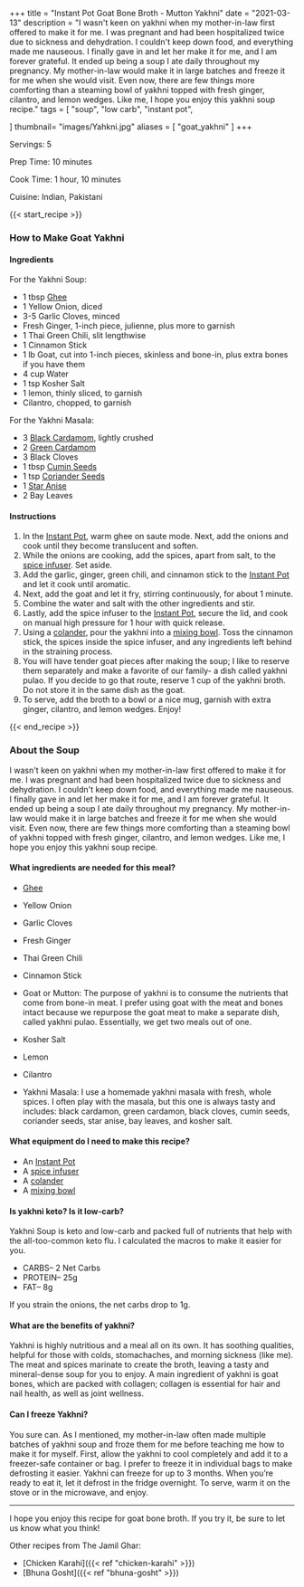 +++
title = "Instant Pot Goat Bone Broth - Mutton Yakhni"
date = "2021-03-13"
description = "I wasn't keen on yakhni when my mother-in-law first offered to make it for me. I was pregnant and had been hospitalized twice due to sickness and dehydration. I couldn't keep down food, and everything made me nauseous. I finally gave in and let her make it for me, and I am forever grateful. It ended up being a soup I ate daily throughout my pregnancy. My mother-in-law would make it in large batches and freeze it for me when she would visit. Even now, there are few things more comforting than a steaming bowl of yakhni topped with fresh ginger, cilantro, and lemon wedges. Like me, I hope you enjoy this yakhni soup recipe." 
tags = [
    "soup",
    "low carb",
    "instant pot",
    
]
thumbnail= "images/Yahkni.jpg"
aliases = [
"goat_yakhni"
]
+++

Servings: 5 <!--more-->

Prep Time: 10 minutes 

Cook Time: 1 hour, 10 minutes 

Cuisine: Indian, Pakistani  

{{< start_recipe >}}

### How to Make Goat Yakhni 

#### Ingredients 

For the Yakhni Soup: 

* 1 tbsp [Ghee](https://amzn.to/3vmpBaf)
* 1 Yellow Onion, diced 
* 3-5 Garlic Cloves, minced
* Fresh Ginger, 1-inch piece, julienne, plus more to garnish  
* 1 Thai Green Chili, slit lengthwise
* 1 Cinnamon Stick 
* 1 lb Goat, cut into 1-inch pieces, skinless and bone-in, plus extra bones if you have them 
* 4 cup Water 
* 1 tsp Kosher Salt 
* 1 lemon, thinly sliced, to garnish
* Cilantro, chopped, to garnish 

For the Yakhni Masala: 

* 3 [Black Cardamom](https://amzn.to/3E3UAvQ), lightly crushed 
* 2 [Green Cardamom](https://amzn.to/3o9eWyl)
* 3 Black Cloves 
* 1 tbsp [Cumin Seeds](https://amzn.to/3cXRhKH) 
* 1 tsp [Coriander Seeds](https://amzn.to/3o16wcb)
* 1 [Star Anise](https://amzn.to/3I4ayZ6)
* 2 Bay Leaves 

#### Instructions

1. In the [Instant Pot](https://amzn.to/3qLtTEw), warm ghee on saute mode. Next, add the onions and cook until they become translucent and soften. 
2. While the onions are cooking, add the spices, apart from salt, to the [spice infuser](https://amzn.to/38zcQ2w). Set aside. 
3. Add the garlic, ginger, green chili, and cinnamon stick to the [Instant Pot](https://amzn.to/3qLtTEw) and let it cook until aromatic. 
4. Next, add the goat and let it fry, stirring continuously, for about 1 minute. 
5. Combine the water and salt with the other ingredients and stir. 
6. Lastly, add the spice infuser to the [Instant Pot](https://amzn.to/3qLtTEw), secure the lid, and cook on manual high pressure for 1 hour with quick release. 
7. Using a [colander](https://amzn.to/3xB30Zg), pour the yakhni into a [mixing bowl](https://amzn.to/3E5SPy0). Toss the cinnamon stick, the spices inside the spice infuser, and any ingredients left behind in the straining process. 
8. You will have tender goat pieces after making the soup; I like to reserve them separately and make a favorite of our family- a dish called yakhni pulao. If you decide to go that route, reserve 1 cup of the yakhni broth. Do not store it in the same dish as the goat. 
9. To serve, add the broth to a bowl or a nice mug, garnish with extra ginger, cilantro, and lemon wedges. Enjoy!  

{{< end_recipe >}}

### About the Soup 

I wasn't keen on yakhni when my mother-in-law first offered to make it for me. I was pregnant and had been hospitalized twice due to sickness and dehydration. I couldn't keep down food, and everything made me nauseous. I finally gave in and let her make it for me, and I am forever grateful. It ended up being a soup I ate daily throughout my pregnancy. My mother-in-law would make it in large batches and freeze it for me when she would visit. Even now, there are few things more comforting than a steaming bowl of yakhni topped with fresh ginger, cilantro, and lemon wedges. Like me, I hope you enjoy this yakhni soup recipe. 

#### What ingredients are needed for this meal?

* [Ghee](https://amzn.to/3vmpBaf)

* Yellow Onion

* Garlic Cloves

* Fresh Ginger

* Thai Green Chili

* Cinnamon Stick 

* Goat or Mutton: The purpose of yakhni is to consume the nutrients that come from bone-in meat. I prefer using goat with the meat and bones intact because we repurpose the goat meat to make a separate dish, called yakhni pulao. Essentially, we get two meals out of one.

* Kosher Salt 

* Lemon

* Cilantro 

* Yakhni Masala: I use a homemade yakhni masala with fresh, whole spices. I often play with the masala, but this one is always tasty and includes: black cardamon, green cardamon, black cloves, cumin seeds, coriander seeds, star anise, bay leaves, and kosher salt.   

#### What equipment do I need to make this recipe?

* An [Instant Pot](https://amzn.to/3rJtgwM)
* A [spice infuser](https://amzn.to/3lhIYN1)
* A [colander](https://amzn.to/3xB30Zg)
* A [mixing bowl](https://amzn.to/3E5SPy0)

#### Is yakhni keto? Is it low-carb?

Yakhni Soup is keto and low-carb and packed full of nutrients that help with the all-too-common keto flu. I calculated the macros to make it easier for you. 

* CARBS– 2 Net Carbs
* PROTEIN– 25g
* FAT– 8g

If you strain the onions, the net carbs drop to 1g.

#### What are the benefits of yakhni? 

Yakhni is highly nutritious and a meal all on its own. It has soothing qualities, helpful for those with colds, stomachaches, and morning sickness (like me). The meat and spices marinate to create the broth, leaving a tasty and mineral-dense soup for you to enjoy. A main ingredient of yakhni is goat bones, which are packed with collagen; collagen is essential for hair and nail health, as well as joint wellness.

#### Can I freeze Yakhni?

You sure can. As I mentioned, my mother-in-law often made multiple batches of yakhni soup and froze them for me before teaching me how to make it for myself. First, allow the yakhni to cool completely and add it to a freezer-safe container or bag. I prefer to freeze it in individual bags to make defrosting it easier. Yakhni can freeze for up to 3 months. When you’re ready to eat it, let it defrost in the fridge overnight. To serve, warm it on the stove or in the microwave, and enjoy. 

----

I hope you enjoy this recipe for goat bone broth. If you try it, be sure to let us know what you think!

Other recipes from The Jamil Ghar:

* [Chicken Karahi]({{< ref "chicken-karahi" >}})
* [Bhuna Gosht]({{< ref "bhuna-gosht" >}})
